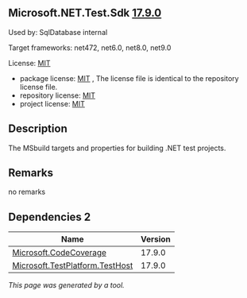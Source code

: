 Microsoft.NET.Test.Sdk [17.9.0](https://www.nuget.org/packages/Microsoft.NET.Test.Sdk/17.9.0)
--------------------

Used by: SqlDatabase internal

Target frameworks: net472, net6.0, net8.0, net9.0

License: [MIT](../../../../licenses/mit) 

- package license: [MIT]() , The license file is identical to the repository license file.
- repository license: [MIT](https://github.com/microsoft/vstest) 
- project license: [MIT](https://github.com/microsoft/vstest) 

Description
-----------
The MSbuild targets and properties for building .NET test projects.

Remarks
-----------
no remarks


Dependencies 2
-----------

|Name|Version|
|----------|:----|
|[Microsoft.CodeCoverage](../../../../packages/nuget.org/microsoft.codecoverage/17.9.0)|17.9.0|
|[Microsoft.TestPlatform.TestHost](../../../../packages/nuget.org/microsoft.testplatform.testhost/17.9.0)|17.9.0|

*This page was generated by a tool.*